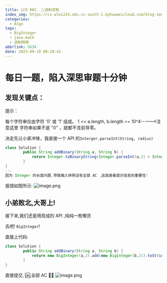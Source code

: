 ```yaml
---
title: LCR 002. 二进制求和
index_img: https://cs-wlei224.obs.cn-south-1.myhuaweicloud.com/blog-imgs/202311151627628.png
categories:
  - Algo
tags:
  - BigInteger
  - java.math
  - 进制转换
abbrlink: 5634
date: 2023-09-10 08:29:42
---
```


# 每日一题，陷入深思审题十分钟
## 发现关键点：
提示：

每个字符串仅由字符 '0' 或 '1' 组成。
1 <= a.length, b.length <= 10^4----->注意这里
字符串如果不是 "0" ，就都不含前导零。

决定先让小弟冲锋，我直接一个 API 的`Interger.parseInt(String, radius)`
```Java
class Solution {
        public String addBinary(String a, String b) {
            return Integer.toBinaryString(Integer.parseInt(a,2) + Integer.parseInt(b,2));
        }
}
---
因为 Integer 的长度问题,导致输入样例没有全部 AC ,这就是看提示信息的重要性!

```
报错如图所示:
![image.png](https://cs-wlei224.obs.cn-south-1.myhuaweicloud.com/blog-imgs/202311150916196.png)


## 小弟败北,大哥上!

接下来,我们还是用现成的 API ,纯纯一枚懒货

去吧! `BigInteger`!

直接上代码:
```Java
class Solution {
        public String addBinary(String a, String b) {
            return new BigInteger(a,2).add(new BigInteger(b,2)).toString(2);
        }
}
```

直接提交, 🆗,全部 AC 🧑‍💻
![image.png](https://cs-wlei224.obs.cn-south-1.myhuaweicloud.com/blog-imgs/202311150916519.png)
